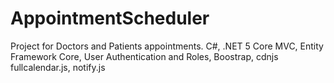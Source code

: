 # AppointmentScheduler
Project for Doctors and Patients appointments.
C#, .NET 5 Core MVC, Entity Framework Core, User Authentication and Roles, Boostrap, cdnjs fullcalendar.js, notify.js
